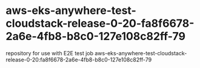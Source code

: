 # aws-eks-anywhere-test-cloudstack-release-0-20-fa8f6678-2a6e-4fb8-b8c0-127e108c82ff-79
repository for use with E2E test job aws-eks-anywhere-test-cloudstack-release-0-20:fa8f6678-2a6e-4fb8-b8c0-127e108c82ff-79
